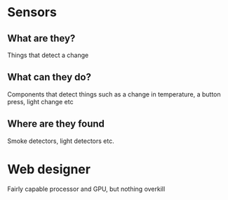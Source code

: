 # Sensors

## What are they?

Things that detect a change 

## What can they do?

Components that detect things such as a change in temperature, a button press, light change etc

## Where are they found

Smoke detectors, light detectors etc.

# Web designer

Fairly capable processor and GPU, but nothing overkill